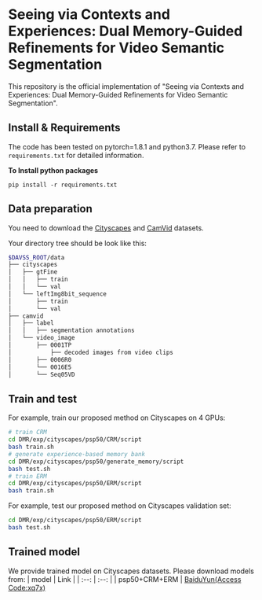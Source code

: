 # Seeing via Contexts and Experiences: Dual Memory-Guided Refinements for Video Semantic Segmentation
This repository is the official implementation of "Seeing via Contexts and Experiences: Dual Memory-Guided Refinements for Video Semantic Segmentation".

## Install & Requirements
The code has been tested on pytorch=1.8.1 and python3.7. Please refer to `requirements.txt` for detailed information.

**To Install python packages**
```
pip install -r requirements.txt
```
## Data preparation
You need to download the [Cityscapes](https://www.cityscapes-dataset.com/) and [CamVid](http://mi.eng.cam.ac.uk/research/projects/VideoRec/CamVid/) datasets.

Your directory tree should be look like this:
````bash
$DAVSS_ROOT/data
├── cityscapes
│   ├── gtFine
│   │   ├── train
│   │   └── val
│   └── leftImg8bit_sequence
│       ├── train
│       └── val
├── camvid
│   ├── label
│   │   ├── segmentation annotations
│   └── video_image
│       ├── 0001TP
│           ├── decoded images from video clips
│       ├── 0006R0
│       └── 0016E5
│       └── Seq05VD
````
## Train and test
For example, train our proposed method on Cityscapes on 4 GPUs:
````bash
# train CRM
cd DMR/exp/cityscapes/psp50/CRM/script
bash train.sh
# generate experience-based memory bank
cd DMR/exp/cityscapes/psp50/generate_memory/script
bash test.sh
# train ERM
cd DMR/exp/cityscapes/psp50/ERM/script
bash train.sh
````

For example, test our proposed method on Cityscapes validation set:
````bash
cd DMR/exp/cityscapes/psp50/ERM/script
bash test.sh
````

## Trained model
We provide trained model on Cityscapes datasets. Please download models from:
| model | Link |
| :--: | :--: |
| psp50+CRM+ERM | [BaiduYun(Access Code:xq7x)](https://pan.baidu.com/s/1uFVitsS47oq58Z3RAiCQrQ)
